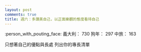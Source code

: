 ```yaml
---
layout: post
comments: true
title: 週六：多讚美自己，以正面樂觀的態度看待自己
---
```


:person_with_pouting_face: 義大利： 730 狗年： 297 中旅： 163


只想著自己的優點與長處
列出你的專長清單
